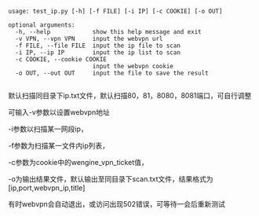 ```
usage: test_ip.py [-h] [-f FILE] [-i IP] [-c COOKIE] [-o OUT]

optional arguments:
  -h, --help            show this help message and exit
  -v VPN, --vpn VPN     input the webvpn url
  -f FILE, --file FILE  input the ip file to scan
  -i IP, --ip IP        input the ip list to scan
  -c COOKIE, --cookie COOKIE
                        input the webvpn cookie
  -o OUT, --out OUT     input the file to save the result


```

默认扫描同目录下ip.txt文件，默认扫描80，81，8080，8081端口，可自行调整

可输入-v参数以设置webvpn地址

-i参数以扫描某一网段ip，

-f参数为扫描某一文件内ip列表，

-c参数为cookie中的wengine_vpn_ticket值，

-o为输出结果文件，默认输出至同目录下scan.txt文件，结果格式为[ip,port,webvpn_ip,title]

有时webvpn会自动退出，或访问出现502错误，可等待一会后重新测试
